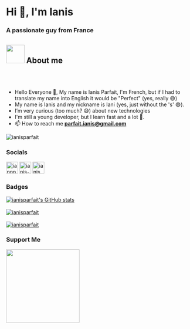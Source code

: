<!--
**ianisparfait/ianisparfait** is a ✨ _special_ ✨ repository because its `README.md` (this file) appears on your GitHub profile.

Here are some ideas to get you started:

- 🔭 I’m currently working on ...
- 🌱 I’m currently learning ...
- 👯 I’m looking to collaborate on ...
- 🤔 I’m looking for help with ...
- 💬 Ask me about ...
- 📫 How to reach me: ...
- 😄 Pronouns: ...
- ⚡ Fun fact: ...
-->

<h1>Hi 👋, I'm Ianis</h1>
<h3>A passionate guy from France</h3>

## <img src = "https://user-images.githubusercontent.com/63050133/156777293-72a6e681-2582-4a9d-ad92-09d1181d47c7.gif" width = 50px height = 50px>  About me

<br><br>
- Hello Everyone 👋, My name is Ianis Parfait, I'm French, but if I had to translate my name into English it would be "Perfect" (yes, really 😅)<br>
-  My name is Ianis and my nickname is Iani (yes, just without the 's' 😄).<br>
-  I’m very curious (too much? 😅) about new technologies<br>
-  I'm still a young developer, but I learn fast and a lot 💪.<br>
- 📫 How to reach me **parfait.ianis@gmail.com**<br>

<img src="https://komarev.com/ghpvc/?username=ianisparfait&label=Profile%20views&color=8042fc&style=plastic" alt="ianisparfait" />

### Socials

<p align="left">
<a href="https://twitter.com/Iannniis" target="blank"><img src="https://raw.githubusercontent.com/rahuldkjain/github-profile-readme-generator/master/src/images/icons/Social/twitter.svg" alt="iannniis" height="32" width="32" /></a>
<a href="https://www.linkedin.com/in/ianis-parfait-68624a173/" target="blank"><img src="https://raw.githubusercontent.com/rahuldkjain/github-profile-readme-generator/master/src/images/icons/Social/linked-in-alt.svg" alt="ianis-parfait" height="32" width="32" /></a>
<a href="https://instagram.com/ianis_parfait" target="blank"><img src="https://raw.githubusercontent.com/rahuldkjain/github-profile-readme-generator/master/src/images/icons/Social/instagram.svg" alt="ianis_parfait" height="32" width="32" /></a>
</p>

### Badges
<a href="http://www.github.com/ianisparfait">
<img src="https://github-readme-stats.vercel.app/api?username=ianisparfait&show_icons=true&hide=&count_private=true&title_color=8042fc&text_color=ffffff&icon_color=8042fc&bg_color=000000&hide_border=true&show_icons=true" alt="ianisparfait's GitHub stats" />
</a>
<br><br>

<a href="http://www.github.com/ianisparfait">
<img src="https://github-readme-stats.vercel.app/api/top-langs?username=ianisparfait&show_icons=true&locale=en&layout=compact&title_color=8042fc&text_color=ffffff&icon_color=8042fc&bg_color=000000&hide_border=true" alt="ianisparfait" />
</a>
<br><br>

<a href="http://www.github.com/ianisparfait">
<img src="https://github-readme-streak-stats.herokuapp.com/?user=ianisparfait&theme=midnight-purple&hide_border=true" alt="ianisparfait" />
</a>

### Support Me
<a href="https://www.buymeacoffee.com/parfaitianis"><img src="https://cdn.buymeacoffee.com/buttons/v2/default-yellow.png" width="200" /></a>
